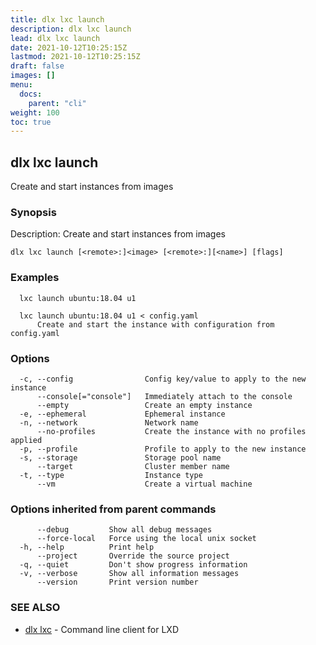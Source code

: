 ```yaml
---
title: dlx lxc launch
description: dlx lxc launch
lead: dlx lxc launch
date: 2021-10-12T10:25:15Z
lastmod: 2021-10-12T10:25:15Z
draft: false
images: []
menu:
  docs:
    parent: "cli"
weight: 100
toc: true
---
```

## dlx lxc launch

Create and start instances from images

### Synopsis

Description:
  Create and start instances from images



```
dlx lxc launch [<remote>:]<image> [<remote>:][<name>] [flags]
```

### Examples

```
  lxc launch ubuntu:18.04 u1

  lxc launch ubuntu:18.04 u1 < config.yaml
      Create and start the instance with configuration from config.yaml
```

### Options

```
  -c, --config                Config key/value to apply to the new instance
      --console[="console"]   Immediately attach to the console
      --empty                 Create an empty instance
  -e, --ephemeral             Ephemeral instance
  -n, --network               Network name
      --no-profiles           Create the instance with no profiles applied
  -p, --profile               Profile to apply to the new instance
  -s, --storage               Storage pool name
      --target                Cluster member name
  -t, --type                  Instance type
      --vm                    Create a virtual machine
```

### Options inherited from parent commands

```
      --debug         Show all debug messages
      --force-local   Force using the local unix socket
  -h, --help          Print help
      --project       Override the source project
  -q, --quiet         Don't show progress information
  -v, --verbose       Show all information messages
      --version       Print version number
```

### SEE ALSO

* [dlx lxc](/docs/cmd/dlx_lxc)	 - Command line client for LXD

